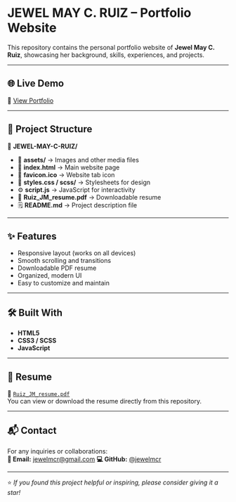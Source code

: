 # JEWEL MAY C. RUIZ – Portfolio Website

This repository contains the personal portfolio website of **Jewel May C. Ruiz**, showcasing her background, skills, experiences, and projects.

---

## 🌐 Live Demo
🔗 [View Portfolio](https://d3f4ult06.github.io/JEWEL-MAY-C.-RUIZ/)

---

## 📁 Project Structure

📂 **JEWEL-MAY-C-RUIZ/**
- 📁 **assets/** → Images and other media files  
- 📄 **index.html** → Main website page  
- 🧩 **favicon.ico** → Website tab icon  
- 🎨 **styles.css / scss/** → Stylesheets for design  
- ⚙️ **script.js** → JavaScript for interactivity  
- 📜 **Ruiz_JM_resume.pdf** → Downloadable resume  
- 🗒️ **README.md** → Project description file



---

## ✨ Features
- Responsive layout (works on all devices)
- Smooth scrolling and transitions
- Downloadable PDF resume
- Organized, modern UI
- Easy to customize and maintain

---

## 🛠️ Built With
- **HTML5**
- **CSS3 / SCSS**
- **JavaScript**

---

## 📄 Resume
📎 [`Ruiz_JM_resume.pdf`](./Ruiz_JM_resume.pdf)  
You can view or download the resume directly from this repository.

---

## 📬 Contact
For any inquiries or collaborations:  
**📧 Email:** jewelmcr@gmail.com
**💻 GitHub:** [@jewelmcr](https://github.com/jewelmcr)

---

⭐ *If you found this project helpful or inspiring, please consider giving it a star!*
